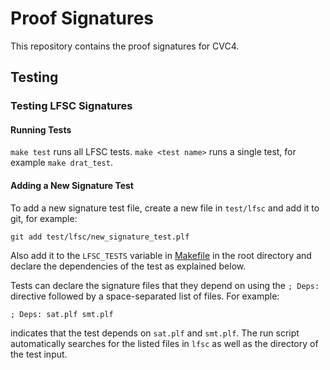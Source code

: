 # Proof Signatures

This repository contains the proof signatures for CVC4.

## Testing

### Testing LFSC Signatures

#### Running Tests

`make test` runs all LFSC tests. `make <test name>` runs a single test, for
example `make drat_test`.

#### Adding a New Signature Test

To add a new signature test file, create a new file in `test/lfsc` and add it
to git, for example:

```
git add test/lfsc/new_signature_test.plf
```

Also add it to the `LFSC_TESTS` variable in [Makefile](Makefile) in the root
directory and declare the dependencies of the test as explained below.

Tests can declare the signature files that they depend on using the `; Deps:`
directive followed by a space-separated list of files. For example:

```
; Deps: sat.plf smt.plf
```

indicates that the test depends on `sat.plf` and `smt.plf`. The run script
automatically searches for the listed files in `lfsc` as well as the directory
of the test input.
